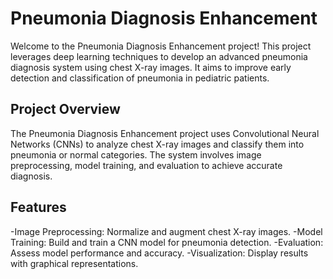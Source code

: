 # Pneumonia Diagnosis Enhancement

Welcome to the Pneumonia Diagnosis Enhancement project! This project leverages deep learning techniques to develop an advanced pneumonia diagnosis system using chest X-ray images. It aims to improve early detection and classification of pneumonia in pediatric patients.

## Project Overview

The Pneumonia Diagnosis Enhancement project uses Convolutional Neural Networks (CNNs) to analyze chest X-ray images and classify them into pneumonia or normal categories. The system involves image preprocessing, model training, and evaluation to achieve accurate diagnosis.

## Features

-Image Preprocessing: Normalize and augment chest X-ray images.
-Model Training: Build and train a CNN model for pneumonia detection.
-Evaluation: Assess model performance and accuracy.
-Visualization: Display results with graphical representations.
